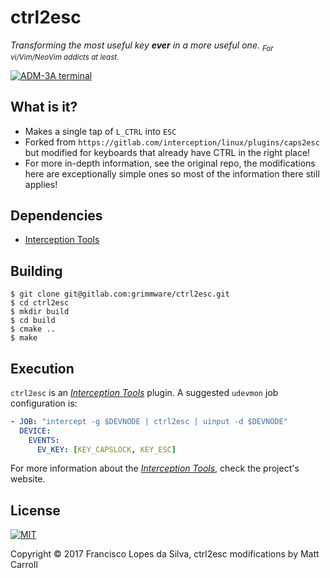 # ctrl2esc

_Transforming the most useful key **ever** in a more useful one._
<sub>_For vi/Vim/NeoVim addicts at least_.</sub>

<a href="http://www.catonmat.net/blog/why-vim-uses-hjkl-as-arrow-keys/">
    <img src="http://www.catonmat.net/images/why-vim-uses-hjkl/lsi-adm3a-full-keyboard.jpg" alt="ADM-3A terminal">
</a>

## What is it?

- Makes a single tap of `L_CTRL` into `ESC`
- Forked from `https://gitlab.com/interception/linux/plugins/caps2esc` but
  modified for keyboards that already have CTRL in the right place!
- For more in-depth information, see the original repo, the modifications here
  are exceptionally simple ones so most of the information there still applies!

## Dependencies

- [Interception Tools][interception-tools]

## Building

```
$ git clone git@gitlab.com:grimmware/ctrl2esc.git
$ cd ctrl2esc
$ mkdir build
$ cd build
$ cmake ..
$ make
```

## Execution

`ctrl2esc` is an [_Interception Tools_][interception-tools] plugin. A suggested
`udevmon` job configuration is:

```yaml
- JOB: "intercept -g $DEVNODE | ctrl2esc | uinput -d $DEVNODE"
  DEVICE:
    EVENTS:
      EV_KEY: [KEY_CAPSLOCK, KEY_ESC]

```

For more information about the [_Interception Tools_][interception-tools], check
the project's website.

## License

<a href="https://gitlab.com/interception/linux/plugins/caps2esc/blob/master/LICENSE.md">
    <img src="https://upload.wikimedia.org/wikipedia/commons/thumb/0/0b/License_icon-mit-2.svg/120px-License_icon-mit-2.svg.png" alt="MIT">
</a>

Copyright © 2017 Francisco Lopes da Silva, ctrl2esc modifications by Matt Carroll

[interception]: https://github.com/oblitum/Interception
[interception-tools]: https://gitlab.com/interception/linux/tools
